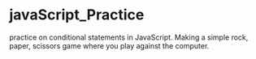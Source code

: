 # javaScript_Practice
practice on conditional statements in JavaScript. Making a simple rock, paper, scissors  game where you play against the computer.
